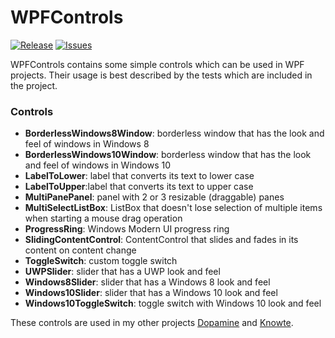 # WPFControls

[![Release](https://img.shields.io/github/release/digimezzo/WPFControls.svg?style=flat-square)](https://github.com/digimezzo/WPFControls/releases/latest)
[![Issues](https://img.shields.io/github/issues/digimezzo/WPFControls.svg?style=flat-square)](https://github.com/digimezzo/WPFControls/issues)

WPFControls contains some simple controls which can be used in WPF projects.
Their usage is best described by the tests which are included in the project.

### Controls ###

- **BorderlessWindows8Window**: borderless window that has the look and feel of windows in Windows 8
- **BorderlessWindows10Window**: borderless window that has the look and feel of windows in Windows 10
- **LabelToLower**: label that converts its text to lower case
- **LabelToUpper**:label that converts its text to upper case
- **MultiPanePanel**: panel with 2 or 3 resizable (draggable) panes
- **MultiSelectListBox**: ListBox that doesn't lose selection of multiple items when starting a mouse drag operation
- **ProgressRing**: Windows Modern UI progress ring
- **SlidingContentControl**: ContentControl that slides and fades in its content on content change
- **ToggleSwitch**: custom toggle switch
- **UWPSlider**: slider that has a UWP look and feel
- **Windows8Slider**:  slider that has a Windows 8 look and feel
- **Windows10Slider**: slider that has a Windows 10 look and feel
- **Windows10ToggleSwitch**: toggle switch with Windows 10 look and feel

These controls are used in my other projects [Dopamine](https://github.com/digimezzo/Dopamine) and [Knowte](https://github.com/digimezzo/Knowte).
